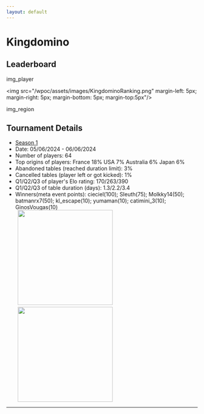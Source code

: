 ```yaml
---
layout: default
---
```

# Kingdomino

## Leaderboard
img_player


<img src="/wpoc/assets/images/KingdominoRanking.png" margin-left: 5px; margin-right: 5px; margin-bottom: 5px; margin-top:5px"/>



img_region


## Tournament Details

- [Season 1](https://boardgamearena.com/tournament?id=284814)
- Date: 05/06/2024 - 06/06/2024
- Number of players: 64
- Top origins of players: France 18% USA 7% Australia 6% Japan 6%
- Abandoned tables (reached duration limit): 3%
- Cancelled tables (player left or got kicked): 1% 
- Q1/Q2/Q3 of player's Elo rating: 170/263/390
- Q1/Q2/Q3 of table duration (days): 1.3/2.2/3.4
- Winners(meta event points): cieciel(100); SIeuth(75); Molkky14(50); batmanrx7(50); kl_escape(10); yumaman(10); catimini_3(10); GinosVougas(10)

<div>
 <img src="/wpoc/assets/images/t_Kingdomino_Elo_20240609123928.png" width="250" style="display: block; margin-left: 30px; margin-bottom: 5px; margin-top:-15px"/>
</div>
<div>
 <img src="/wpoc/assets/images/t_Kingdomino_Duration_20240609134212.png" width="250" style="display: block; margin-left: 30px; margin-bottom: 5px;"/>
</div>



---